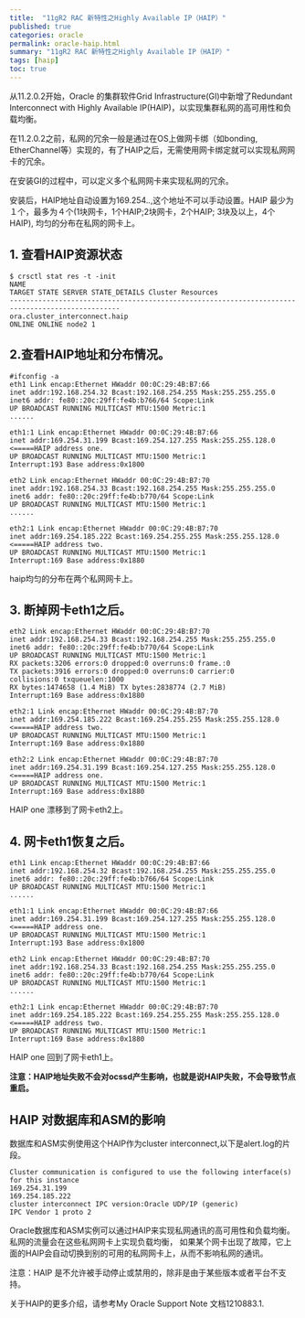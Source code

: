 ```yaml
---
title:  "11gR2 RAC 新特性之Highly Available IP（HAIP）"
published: true
categories: oracle
permalink: oracle-haip.html
summary: "11gR2 RAC 新特性之Highly Available IP（HAIP）"
tags: [haip]
toc: true
---
```


从11.2.0.2开始，Oracle 的集群软件Grid Infrastructure(GI)中新增了Redundant Interconnect with Highly Available IP(HAIP)，以实现集群私网的高可用性和负载均衡。

在11.2.0.2之前，私网的冗余一般是通过在OS上做网卡绑（如bonding, EtherChannel等）实现的，有了HAIP之后，无需使用网卡绑定就可以实现私网网卡的冗余。

在安装GI的过程中，可以定义多个私网网卡来实现私网的冗余。

安装后，HAIP地址自动设置为169.254.*.*,这个地址不可以手动设置。HAIP 最少为１个，最多为４个(1块网卡，1个HAIP;2块网卡，2个HAIP; 3块及以上，4个HAIP), 均匀的分布在私网的网卡上。

## 1. 查看HAIP资源状态
```
$ crsctl stat res -t -init
NAME
TARGET STATE SERVER STATE_DETAILS Cluster Resources
-------------------------------------------------------------------------------------------------
ora.cluster_interconnect.haip
ONLINE ONLINE node2 1
```
## 2.查看HAIP地址和分布情况。
```
#ifconfig -a
eth1 Link encap:Ethernet HWaddr 00:0C:29:4B:B7:66
inet addr:192.168.254.32 Bcast:192.168.254.255 Mask:255.255.255.0
inet6 addr: fe80::20c:29ff:fe4b:b766/64 Scope:Link
UP BROADCAST RUNNING MULTICAST MTU:1500 Metric:1
......

eth1:1 Link encap:Ethernet HWaddr 00:0C:29:4B:B7:66
inet addr:169.254.31.199 Bcast:169.254.127.255 Mask:255.255.128.0 <=====HAIP address one.
UP BROADCAST RUNNING MULTICAST MTU:1500 Metric:1
Interrupt:193 Base address:0x1800

eth2 Link encap:Ethernet HWaddr 00:0C:29:4B:B7:70
inet addr:192.168.254.33 Bcast:192.168.254.255 Mask:255.255.255.0
inet6 addr: fe80::20c:29ff:fe4b:b770/64 Scope:Link
UP BROADCAST RUNNING MULTICAST MTU:1500 Metric:1
......

eth2:1 Link encap:Ethernet HWaddr 00:0C:29:4B:B7:70
inet addr:169.254.185.222 Bcast:169.254.255.255 Mask:255.255.128.0 <=====HAIP address two.
UP BROADCAST RUNNING MULTICAST MTU:1500 Metric:1
Interrupt:169 Base address:0x1880
```
haip均匀的分布在两个私网网卡上。

## 3. 断掉网卡eth1之后。
```
eth2 Link encap:Ethernet HWaddr 00:0C:29:4B:B7:70
inet addr:192.168.254.33 Bcast:192.168.254.255 Mask:255.255.255.0
inet6 addr: fe80::20c:29ff:fe4b:b770/64 Scope:Link
UP BROADCAST RUNNING MULTICAST MTU:1500 Metric:1
RX packets:3206 errors:0 dropped:0 overruns:0 frame.:0
TX packets:3916 errors:0 dropped:0 overruns:0 carrier:0
collisions:0 txqueuelen:1000
RX bytes:1474658 (1.4 MiB) TX bytes:2838774 (2.7 MiB)
Interrupt:169 Base address:0x1880

eth2:1 Link encap:Ethernet HWaddr 00:0C:29:4B:B7:70
inet addr:169.254.185.222 Bcast:169.254.255.255 Mask:255.255.128.0 <=====HAIP address two.
UP BROADCAST RUNNING MULTICAST MTU:1500 Metric:1
Interrupt:169 Base address:0x1880

eth2:2 Link encap:Ethernet HWaddr 00:0C:29:4B:B7:70
inet addr:169.254.31.199 Bcast:169.254.127.255 Mask:255.255.128.0 <=====HAIP address one.
UP BROADCAST RUNNING MULTICAST MTU:1500 Metric:1
Interrupt:169 Base address:0x1880
```
HAIP one 漂移到了网卡eth2上。

## 4. 网卡eth1恢复之后。
```
eth1 Link encap:Ethernet HWaddr 00:0C:29:4B:B7:66
inet addr:192.168.254.32 Bcast:192.168.254.255 Mask:255.255.255.0
inet6 addr: fe80::20c:29ff:fe4b:b766/64 Scope:Link
UP BROADCAST RUNNING MULTICAST MTU:1500 Metric:1
......

eth1:1 Link encap:Ethernet HWaddr 00:0C:29:4B:B7:66
inet addr:169.254.31.199 Bcast:169.254.127.255 Mask:255.255.128.0 <=====HAIP address one.
UP BROADCAST RUNNING MULTICAST MTU:1500 Metric:1
Interrupt:193 Base address:0x1800

eth2 Link encap:Ethernet HWaddr 00:0C:29:4B:B7:70
inet addr:192.168.254.33 Bcast:192.168.254.255 Mask:255.255.255.0
inet6 addr: fe80::20c:29ff:fe4b:b770/64 Scope:Link
UP BROADCAST RUNNING MULTICAST MTU:1500 Metric:1
......

eth2:1 Link encap:Ethernet HWaddr 00:0C:29:4B:B7:70
inet addr:169.254.185.222 Bcast:169.254.255.255 Mask:255.255.128.0 <=====HAIP address two.
UP BROADCAST RUNNING MULTICAST MTU:1500 Metric:1
Interrupt:169 Base address:0x1880
```
HAIP one 回到了网卡eth1上。

**注意：HAIP地址失败不会对ocssd产生影响，也就是说HAIP失败，不会导致节点重启。**

## HAIP 对数据库和ASM的影响

数据库和ASM实例使用这个HAIP作为cluster interconnect,以下是alert.log的片段。
```
Cluster communication is configured to use the following interface(s) for this instance
169.254.31.199
169.254.185.222
cluster interconnect IPC version:Oracle UDP/IP (generic)
IPC Vendor 1 proto 2
```
Oracle数据库和ASM实例可以通过HAIP来实现私网通讯的高可用性和负载均衡。私网的流量会在这些私网网卡上实现负载均衡，
如果某个网卡出现了故障，它上面的HAIP会自动切换到别的可用的私网网卡上，从而不影响私网的通讯。

注意：HAIP 是不允许被手动停止或禁用的，除非是由于某些版本或者平台不支持。

关于HAIP的更多介绍，请参考My Oracle Support Note 文档1210883.1.